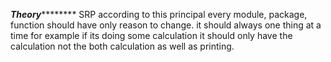 *************Theory*********************
SRP according to this principal every module, package, function should have only reason to change. it should always one thing at a time
for example if its doing some calculation it should only have the calculation not the both calculation as well as printing.
